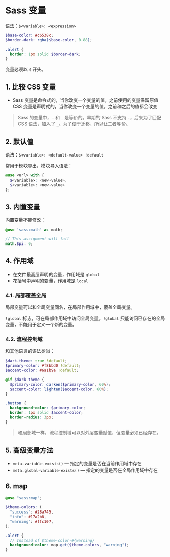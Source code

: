 
# Sass 变量

语法：`$<variable>: <expression>`

```scss
$base-color: #c6538c;
$border-dark: rgba($base-color, 0.88);

.alert {
  border: 1px solid $border-dark;
}
```

变量必须以 `$` 开头。

## 1. 比较 CSS 变量

- Sass 变量是命令式的，当你改变一个变量的值，之前使用的变量保留原值  
  CSS 变量是声明式的，当你改变一个变量的值，之前和之后的值都会改变

>Sass 的变量中，`-` 和 `_` 是等价的。早期的 Sass 不支持 `-`，后来为了匹配 CSS 语法，加入了 `_`。为了便于迁移，所以让二者等价。

## 2. 默认值

语法：`$<variable>: <default-value> !default`

常用于模块导出，模块导入语法：

```scss
@use <url> with {
  $<variable>: <new-value>,
  $<variable>: <new-value>
};
```

## 3. 内置变量

内置变量不能修改：

```scss
@use 'sass:math' as math;

// This assignment will fail
math.$pi: 0;
```

## 4. 作用域

- 在文件最高层声明的变量，作用域是 `global`
- 花括号中声明的变量，作用域是 `local`

### 4.1. 局部覆盖全局

局部变量可以和全局变量同名，在局部作用域中，覆盖全局变量。

`!global` 标志，可在局部作用域中访问全局变量。`!global` 只能访问已存在的全局变量，不能用于定义一个新的变量。

### 4.2. 流程控制域

和其他语言的语法类似：

```scss
$dark-theme: true !default;
$primary-color: #f8bbd0 !default;
$accent-color: #6a1b9a !default;

@if $dark-theme {
  $primary-color: darken($primary-color, 60%);
  $accent-color: lighten($accent-color, 60%);
}

.button {
  background-color: $primary-color;
  border: 1px solid $accent-color;
  border-radius: 3px;
}
```

>和局部域一样，流程控制域可以对外层变量赋值，但变量必须已经存在。

## 5. 高级变量方法

- `meta.variable-exists()` — 指定的变量是否在当前作用域中存在
- `meta.global-variable-exists()` — 指定的变量是否在全局作用域中存在

## 6. map

```scss
@use "sass:map";

$theme-colors: (
  "success": #28a745,
  "info": #17a2b8,
  "warning": #ffc107,
);

.alert {
  // Instead of $theme-color-#{warning}
  background-color: map.get($theme-colors, "warning");
}
```
